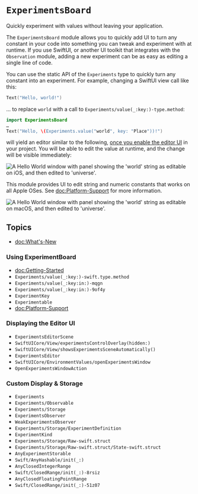 # ``ExperimentsBoard``

Quickly experiment with values without leaving your application.

The `ExperimentsBoard` module allows you to quickly add UI to turn any constant in your code into something you can tweak and experiment with at runtime. If you use SwiftUI, or another UI toolkit that integrates with the `Observation` module, adding a new experiment can be as easy as editing a single line of code.

You can use the static API of the ``Experiments`` type to quickly turn any constant into an experiment. For example, changing a SwiftUI view call like this:

```swift
Text("Hello, world!")
```

… to replace `world` with a call to ``Experiments/value(_:key:)-type.method``:

```swift
import ExperimentsBoard
…
Text("Hello, \(Experiments.value("world", key: "Place"))!")
```

will yield an editor similar to the following, [once you enable the editor UI](doc:Getting-Started) in your project.
You will be able to edit the value at runtime, and the change will be visible immediately: 

![A Hello World window with panel showing the 'world' string as editable on iOS, and then edited to 'universe'.](ios-intro.jpg)

This module provides UI to edit string and numeric constants that works on all Apple OSes. See <doc:Platform-Support> for more information.

![A Hello World window with panel showing the 'world' string as editable on macOS, and then edited to 'universe'.](macos-intro.jpg)

## Topics

- <doc:What's-New>

### Using ExperimentBoard

- <doc:Getting-Started>
- ``Experiments/value(_:key:)-swift.type.method``
- ``Experiments/value(_:key:in:)-mqgn``
- ``Experiments/value(_:key:in:)-9of4y``
- ``ExperimentKey``
- ``Experimentable``
- <doc:Platform-Support>

### Displaying the Editor UI

- ``ExperimentsEditorScene``
- ``SwiftUICore/View/experimentsControlOverlay(hidden:)``
- ``SwiftUICore/View/showsExperimentsSceneAutomatically()``
- ``ExperimentsEditor``
- ``SwiftUICore/EnvironmentValues/openExperimentsWindow``
- ``OpenExperimentsWindowAction``

### Custom Display & Storage

- ``Experiments``
- ``Experiments/Observable``
- ``Experiments/Storage``
- ``ExperimentsObserver``
- ``WeakExperimentsObserver``
- ``Experiments/Storage/ExperimentDefinition``
- ``ExperimentKind``
- ``Experiments/Storage/Raw-swift.struct``
- ``Experiments/Storage/Raw-swift.struct/State-swift.struct``
- ``AnyExperimentStorable``
- ``Swift/AnyHashable/init(_:)``
- ``AnyClosedIntegerRange``
- ``Swift/ClosedRange/init(_:)-8rsiz``
- ``AnyClosedFloatingPointRange``
- ``Swift/ClosedRange/init(_:)-51z07``
